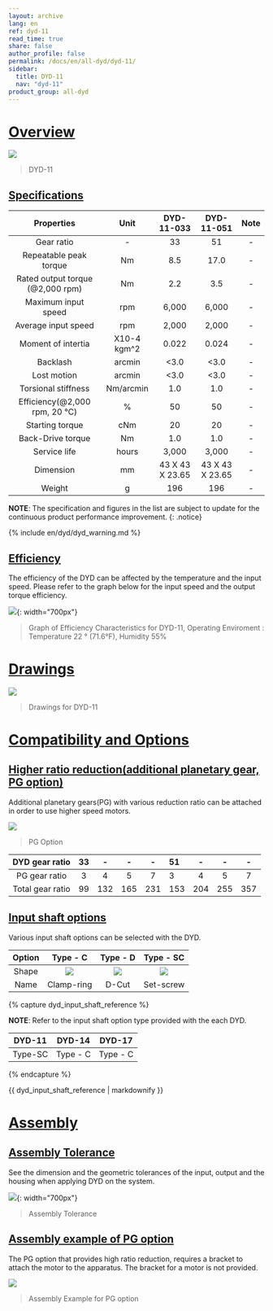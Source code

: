 ```yaml
---
layout: archive
lang: en
ref: dyd-11
read_time: true
share: false
author_profile: false
permalink: /docs/en/all-dyd/dyd-11/
sidebar:
  title: DYD-11
  nav: "dyd-11"
product_group: all-dyd
---
```


# [Overview](#overview)

![](/assets/images/dyd/dyd_11_product_image_01.png)

> DYD-11

## [Specifications](#specifications)

|             Properties             |    Unit     |   DYD-11-033    |   DYD-11-051    | Note |
|:----------------------------------:|:-----------:|:---------------:|:---------------:|:----:|
|             Gear ratio             |      -      |       33        |       51        |  -   |
|       Repeatable peak torque       |     Nm      |       8.5       |      17.0       |  -   |
| Rated output torque<br>(@2,000 rpm) |     Nm      |       2.2       |       3.5       |  -   |
|        Maximum input speed         |     rpm     |      6,000      |      6,000      |  -   |
|        Average input speed         |     rpm     |      2,000      |      2,000      |  -   |
|         Moment of intertia         | X10-4 kgm^2 |      0.022      |      0.024      |  -   |
|              Backlash              |   arcmin    |      <3.0       |      <3.0       |  -   |
|            Lost motion             |   arcmin    |      <3.0       |      <3.0       |  -   |
|        Torsional stiffness         |  Nm/arcmin  |       1.0       |       1.0       |  -   |
| Efficiency(@2,000 rpm, 20 &#8451;) |      %      |       50        |       50        |  -   |
|          Starting torque           |     cNm     |       20        |       20        |  -   |
|         Back-Drive torque          |     Nm      |       1.0       |       1.0       |  -   |
|            Service life            |    hours    |      3,000      |      3,000      |  -   |
|             Dimension              |     mm      | 43 X 43 X 23.65 | 43 X 43 X 23.65 |  -   |
|               Weight               |      g      |       196       |       196       |  -   |

**NOTE**: The specification and figures in the list are subject to update for the continuous product performance improvement.
{: .notice}

{% include en/dyd/dyd_warning.md %}

## [Efficiency](#efficiency)

The efficiency of the DYD can be affected by the temperature and the input speed. Please refer to the graph below for the input speed and the output torque efficiency.

![](/assets/images/dyd/dyd_11_efficiency.png){: width="700px"}

> Graph of Efficiency Characteristics for DYD-11, Operating Enviroment : Temperature 22 &deg; (71.6&deg;F), Humidity 55%

# [Drawings](#drawings)

![](/assets/images/dyd/dyd_11_drawings.png)

> Drawings for DYD-11

# [Compatibility and Options](#compatibility-and-options)

## [Higher ratio reduction(additional planetary gear, PG option)](#higher-ratio-reductionadditional-planetary-gear-pg-option)

Additional planetary gears(PG) with various reduction ratio can be attached in order to use higher speed motors.

![](/assets/images/dyd/dyd_11_pg_option_01.png)

> PG Option

|  DYD gear ratio  | 33 |  -  |  -  |  -  | 51  |  -  |  -  |  -  |
|:----------------:|:--:|:---:|:---:|:---:|:----|:---:|:---:|:---:|
|  PG gear ratio   | 3  |  4  |  5  |  7  | 3   |  4  |  5  |  7  |
| Total gear ratio | 99 | 132 | 165 | 231 | 153 | 204 | 255 | 357 |

## [Input shaft options](#input-shaft-option)

Various input shaft options can be selected with the DYD.

| Option |                   Type - C                    |               Type - D                |                 Type - SC                 |
|:------:|:---------------------------------------------:|:-------------------------------------:|:-----------------------------------------:|
| Shape  | ![](/assets/images/dyd/dyd_clamp_ring_01.png) | ![](/assets/images/dyd/dyd_d_cut.png) | ![](/assets/images/dyd/dyd_set_screw.png) |
|  Name  |                  Clamp-ring                   |                 D-Cut                 |                 Set-screw                 |

{% capture dyd_input_shaft_reference %}

**NOTE**: Refer to the input shaft option type provided with the each DYD.

| DYD-11  |  DYD-14  |  DYD-17  |
|:-------:|:--------:|:--------:|
| Type-SC | Type - C | Type - C |

{% endcapture %}

<div class="notice">{{ dyd_input_shaft_reference | markdownify }}</div>

# [Assembly](#assembly)

## [Assembly Tolerance](#assembly-tolerance)

See the dimension and the geometric tolerances of the input, output and the housing when applying DYD on the system.

![](/assets/images/dyd/dyd_11_assembly_tollerance_01.png){: width="700px"}

> Assembly Tolerance

## [Assembly example of PG option](#assembly-example-of-pg-option)

The PG option that provides high ratio reduction, requires a bracket to attach the motor to the apparatus. The bracket for a motor is not provided.

![](/assets/images/dyd/dyd_11_pg_option_assembly_01.png)

> Assembly Example for PG option
